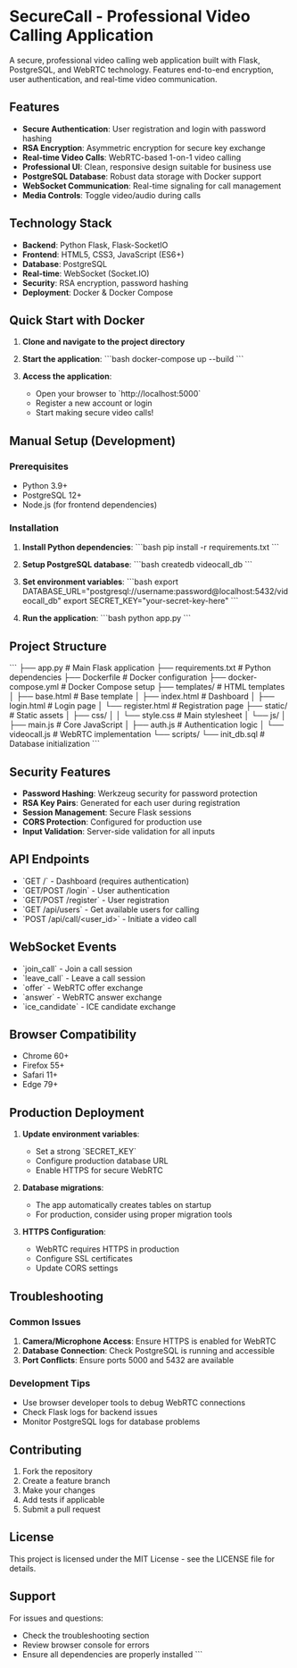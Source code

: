 # SecureCall - Professional Video Calling Application

A secure, professional video calling web application built with Flask, PostgreSQL, and WebRTC technology. Features end-to-end encryption, user authentication, and real-time video communication.

## Features

- **Secure Authentication**: User registration and login with password hashing
- **RSA Encryption**: Asymmetric encryption for secure key exchange
- **Real-time Video Calls**: WebRTC-based 1-on-1 video calling
- **Professional UI**: Clean, responsive design suitable for business use
- **PostgreSQL Database**: Robust data storage with Docker support
- **WebSocket Communication**: Real-time signaling for call management
- **Media Controls**: Toggle video/audio during calls

## Technology Stack

- **Backend**: Python Flask, Flask-SocketIO
- **Frontend**: HTML5, CSS3, JavaScript (ES6+)
- **Database**: PostgreSQL
- **Real-time**: WebSocket (Socket.IO)
- **Security**: RSA encryption, password hashing
- **Deployment**: Docker & Docker Compose

## Quick Start with Docker

1. **Clone and navigate to the project directory**

2. **Start the application**:
   \`\`\`bash
   docker-compose up --build
   \`\`\`

3. **Access the application**:
   - Open your browser to \`http://localhost:5000\`
   - Register a new account or login
   - Start making secure video calls!

## Manual Setup (Development)

### Prerequisites
- Python 3.9+
- PostgreSQL 12+
- Node.js (for frontend dependencies)

### Installation

1. **Install Python dependencies**:
   \`\`\`bash
   pip install -r requirements.txt
   \`\`\`

2. **Setup PostgreSQL database**:
   \`\`\`bash
   createdb videocall_db
   \`\`\`

3. **Set environment variables**:
   \`\`\`bash
   export DATABASE_URL="postgresql://username:password@localhost:5432/videocall_db"
   export SECRET_KEY="your-secret-key-here"
   \`\`\`

4. **Run the application**:
   \`\`\`bash
   python app.py
   \`\`\`

## Project Structure

\`\`\`
├── app.py                 # Main Flask application
├── requirements.txt       # Python dependencies
├── Dockerfile            # Docker configuration
├── docker-compose.yml    # Docker Compose setup
├── templates/            # HTML templates
│   ├── base.html         # Base template
│   ├── index.html        # Dashboard
│   ├── login.html        # Login page
│   └── register.html     # Registration page
├── static/               # Static assets
│   ├── css/
│   │   └── style.css     # Main stylesheet
│   └── js/
│       ├── main.js       # Core JavaScript
│       ├── auth.js       # Authentication logic
│       └── videocall.js  # WebRTC implementation
└── scripts/
    └── init_db.sql       # Database initialization
\`\`\`

## Security Features

- **Password Hashing**: Werkzeug security for password protection
- **RSA Key Pairs**: Generated for each user during registration
- **Session Management**: Secure Flask sessions
- **CORS Protection**: Configured for production use
- **Input Validation**: Server-side validation for all inputs

## API Endpoints

- \`GET /\` - Dashboard (requires authentication)
- \`GET/POST /login\` - User authentication
- \`GET/POST /register\` - User registration
- \`GET /api/users\` - Get available users for calling
- \`POST /api/call/<user_id>\` - Initiate a video call

## WebSocket Events

- \`join_call\` - Join a call session
- \`leave_call\` - Leave a call session
- \`offer\` - WebRTC offer exchange
- \`answer\` - WebRTC answer exchange
- \`ice_candidate\` - ICE candidate exchange

## Browser Compatibility

- Chrome 60+
- Firefox 55+
- Safari 11+
- Edge 79+

## Production Deployment

1. **Update environment variables**:
   - Set a strong \`SECRET_KEY\`
   - Configure production database URL
   - Enable HTTPS for secure WebRTC

2. **Database migrations**:
   - The app automatically creates tables on startup
   - For production, consider using proper migration tools

3. **HTTPS Configuration**:
   - WebRTC requires HTTPS in production
   - Configure SSL certificates
   - Update CORS settings

## Troubleshooting

### Common Issues

1. **Camera/Microphone Access**: Ensure HTTPS is enabled for WebRTC
2. **Database Connection**: Check PostgreSQL is running and accessible
3. **Port Conflicts**: Ensure ports 5000 and 5432 are available

### Development Tips

- Use browser developer tools to debug WebRTC connections
- Check Flask logs for backend issues
- Monitor PostgreSQL logs for database problems

## Contributing

1. Fork the repository
2. Create a feature branch
3. Make your changes
4. Add tests if applicable
5. Submit a pull request

## License

This project is licensed under the MIT License - see the LICENSE file for details.

## Support

For issues and questions:
- Check the troubleshooting section
- Review browser console for errors
- Ensure all dependencies are properly installed
\`\`\`
